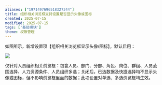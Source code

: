 ```yaml
---
aliases: ["1971497696518327344"]
title: 组织相关浏览框支持设置是否显示头像或图标
created: 2025-07-15
modified: 2025-07-15
tags: ['基础模块']
theme: 权限管理
---
```


如图所示，新增设置项【组织相关浏览框显示头像/图标】，默认启用：

![](52d06a4a5f79a55989e22ef51ba3ca98.jpg)

仅针对人员组织相关浏览框：包含人员、部门、分部、角色、岗位、群组、人员范围选择、人力资源条件、人员组织多选；关闭后，已选数据及快捷选择均不显示头像或图标，但不影响浏览框里面的数据；此项设置对单选、多选浏览框均生效。